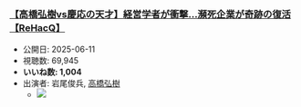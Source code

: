 ### [【高橋弘樹vs慶応の天才】経営学者が衝撃…瀕死企業が奇跡の復活【ReHacQ】](https://www.youtube.com/watch?v=KlRybeuw028)
-   公開日: 2025-06-11
-   視聴数: 69,945
-   **いいね数: 1,004**
-   出演者: 岩尾俊兵, [高橋弘樹](/rehacq_fan/people/高橋弘樹 "wikilink")
    - [![](https://img.youtube.com/vi/KlRybeuw028/hqdefault.jpg)](https://www.youtube.com/watch?v=KlRybeuw028)
